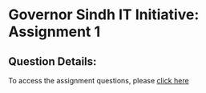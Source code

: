 # Governor Sindh IT Initiative: Assignment 1
## Question Details: 
To access the assignment questions, please [click here](https://github.com/panaverse/learn-typescript/blob/master/NODE_PROJECTS/getting-started-exercises.md)
